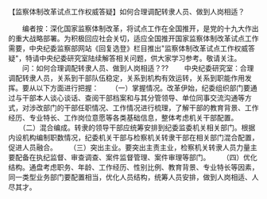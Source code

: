 【监察体制改革试点工作权威答疑】如何合理调配转隶人员、做到人岗相适？











　　编者按：深化国家监察体制改革，将试点工作在全国推开，是党的十九大作出的重大战略部署。为积极回应社会关切，适应全国推开国家监察体制改革试点工作需要，中央纪委监察部网站《回复选登》栏目推出"监察体制改革试点工作权威答疑"，特请中央纪委研究室陆续解答相关问题，供大家学习参考。敬请关注。
　　问：如何合理调配转隶人员、做到人岗相适？??
　　中央纪委研究室：合理调配转隶人员，关系到干部队伍稳定，关系到机构有效运转，关系到职能作用发挥。要从以下方面进行把握：
　　（一）掌握情况。改革伊始，纪委组织部门要通过与干部本人谈心谈话、查阅干部档案和与其分管领导、单位同事交流沟通等方式，对涉改部门的干部任职情况、工作情况进行梳理，了解干部的教育背景、工作经历、专业特长、工作岗位意愿等各类基础信息，整体考虑机关干部配置。
　　（二）混合编成。转隶的领导干部应统筹安排到纪委监委机关相关部门。根据内设机构编制职数情况，纪委机关干部与检察机关转隶干部在相关部门混合配置，促进人员融合。
　　（三）突出主业。要突出主责主业，检察机关转隶人员力量主要配备在执纪监督、审查调查、案件监督管理、案件审理等部门。
　　（四）优化结构。通盘考虑职务、年龄、工作经历、性别比例、教育背景、专业特长等因素，同一类型业务部门要配置相当，优化人员结构，统筹人员安排，做到人岗相适、人尽其才。
